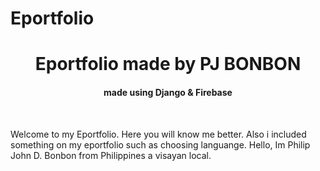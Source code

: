 ﻿# Eportfolio
<h1 align="center">Eportfolio made by PJ BONBON</h1> 
<h4 align="center">made using Django & Firebase</h4>
<br>

<p>Welcome to my Eportfolio. Here you will know me better. Also i included something on my eportfolio such as choosing languange. Hello, Im Philip John D. Bonbon from Philippines a visayan local.</p>

